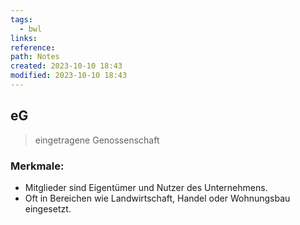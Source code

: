 ```yaml
---
tags:
  - bwl
links: 
reference: 
path: Notes
created: 2023-10-10 18:43
modified: 2023-10-10 18:43
---
```

## eG 
> eingetragene Genossenschaft

### Merkmale:
- Mitglieder sind Eigentümer und Nutzer des Unternehmens.
- Oft in Bereichen wie Landwirtschaft, Handel oder Wohnungsbau eingesetzt.